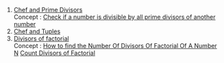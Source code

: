 
1) [Chef and Prime Divisors](https://www.codechef.com/problems/CHAPD?tab=statement)  
   Concept : [Check if a number is divisible by all prime divisors of another number](https://www.geeksforgeeks.org/check-number-divisible-prime-divisors-another-number/)
2) [Chef and Tuples](https://www.codechef.com/problems/CTHREE)
3) [Divisors of factorial](https://www.spoj.com/problems/DIVFACT/)    
   Concept : [How to find the Number Of Divisors Of Factorial Of A Number N](https://www.youtube.com/watch?v=cCc-zcW8iyE)
             [Count Divisors of Factorial](https://www.geeksforgeeks.org/count-divisors-of-factorial/)
             
